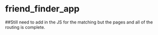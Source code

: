 # friend_finder_app
##Still need to add in the JS for the matching but the pages and all of the routing is complete.